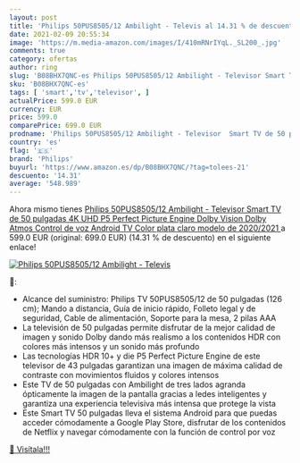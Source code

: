 ```yaml
---
layout: post
title: 'Philips 50PUS8505/12 Ambilight - Televis al 14.31 % de descuento'
date: 2021-02-09 20:55:34
image: 'https://m.media-amazon.com/images/I/410mRNrIYqL._SL200_.jpg'
comments: true
category: ofertas
author: ring
slug: 'B08BHX7QNC-es Philips 50PUS8505/12 Ambilight - Televisor Smart TV de 50...'
sku: 'B08BHX7QNC-es'
tags: [ 'smart','tv','televisor', ]
actualPrice: 599.0 EUR
currency: EUR
price: 599.0
comparePrice: 699.0 EUR
prodname: 'Philips 50PUS8505/12 Ambilight - Televisor  Smart TV de 50 pulgadas  4K UHD  P5 Perfect Picture Engine  Dolby Vision  Dolby Atmos  Control de voz  Android TV   Color plata claro  modelo de 2020/2021 '
country: 'es'
flag: '🇪🇸'
brand: 'Philips'
buyurl: 'https://www.amazon.es/dp/B08BHX7QNC/?tag=tolees-21'
descuento: '14.31'
average: '548.989'
---
```


Ahora mismo tienes [Philips 50PUS8505/12 Ambilight - Televisor  Smart TV de 50 pulgadas  4K UHD  P5 Perfect Picture Engine  Dolby Vision  Dolby Atmos  Control de voz  Android TV   Color plata claro  modelo de 2020/2021 ](https://www.amazon.es/dp/B08BHX7QNC/?tag=tolees-21) a 599.0 EUR (original: 699.0 EUR) (14.31 %  de descuento) en el siguiente enlace!

[![Philips 50PUS8505/12 Ambilight - Televis](https://m.media-amazon.com/images/I/410mRNrIYqL._SL200_.jpg)](https://www.amazon.es/dp/B08BHX7QNC/?tag=tolees-21)

🔎:

- Alcance del suministro: Philips TV 50PUS8505/12 de 50 pulgadas (126 cm); Mando a distancia, Guía de inicio rápido, Folleto legal y de seguridad, Cable de alimentación, Soporte para la mesa, 2 pilas AAA
- La televisión de 50 pulgadas permite disfrutar de la mejor calidad de imagen y sonido Dolby dando más realismo a los contenidos HDR con colores más intensos y un sonido más profundo
- Las tecnologías HDR 10+ y die P5 Perfect Picture Engine de este televisor de 43 pulgadas garantizan una imagen de máxima calidad de contraste con movimientos fluidos y colores intensos
- Este TV de 50 pulgadas con Ambilight de tres lados agranda ópticamente la imagen de la pantalla gracias a ledes inteligentes y garantiza una experiencia televisiva más intensa que protege la vista
- Este Smart TV 50 pulgadas lleva el sistema Android para que puedas acceder cómodamente a Google Play Store, disfrutar de los contenidos de Netflix y navegar cómodamente con la función de control por voz

[🛒 Visítala!!!](https://www.amazon.es/dp/B08BHX7QNC/?tag=tolees-21)
